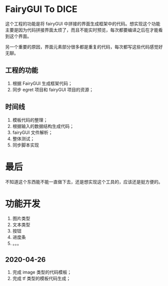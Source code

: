 # FairyGUI To DICE
这个工程的功能是将 fairyGUI 中拼接的界面生成框架中的代码。想实现这个功能主要是因为代码拼接界面太烦了，而且不能实时预览，每次都要编译之后在才能看到这个界面。

另一个重要的原因，界面元素部分很多都是重复的代码，每次都写这些代码感觉好无聊。

## 工程的功能
1. 根据 FairyGUI 生成框架代码；
2. 同步 egret 项目和 fairyGUI 项目的资源；

## 时间线
1. 模板代码的整理；
2. 根据输入的数据结构生成代码；
3. fairyGUI 文件解析；
4. 整体测试；
5. 同步脚本实现

# 最后
不知道这个东西能不能一直做下去，还是想实现这个工具的，应该还是挺方便的。

# 功能开发

1. 图片类型
2. 文本类型
3. 按钮
4. 进度条
5. 。。。

## 2020-04-26
 1. 完成 image 类型的代码模板；
 2. 完成 tf 类型的模板代码生成；